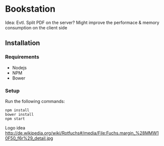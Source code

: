# Bookstation

Idea: Evtl. Split PDF on the server? Might improve the performace & memory consumption on the client side


## Installation
### Requirements
* Nodejs
* NPM
* Bower

### Setup
Run the following commands:
```
npm install
bower install
npm start
```

Logo idea
http://de.wikipedia.org/wiki/Rotfuchs#/media/File:Fuchs.margin_%28MMW10F50_f6r%29_detail.jpg